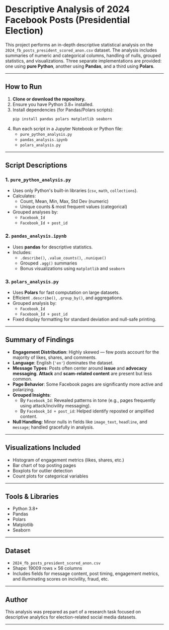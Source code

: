 # Descriptive Analysis of 2024 Facebook Posts (Presidential Election)

This project performs an in-depth descriptive statistical analysis on the `2024_fb_posts_president_scored_anon.csv` dataset. The analysis includes summaries of numeric and categorical columns, handling of nulls, grouped statistics, and visualizations. Three separate implementations are provided: one using **pure Python**, another using **Pandas**, and a third using **Polars**.  

---

## How to Run

1. **Clone or download the repository.**
2. Ensure you have Python 3.8+ installed.
3. Install dependencies (for Pandas/Polars scripts):
   ```bash
   pip install pandas polars matplotlib seaborn
   ```
4. Run each script in a Jupyter Notebook or Python file:
   - `pure_python_analysis.py`
   - `pandas_analysis.ipynb`
   - `polars_analysis.py`

---

## Script Descriptions

### 1. `pure_python_analysis.py`
- Uses only Python's built-in libraries (`csv`, `math`, `collections`).
- Calculates:
  - Count, Mean, Min, Max, Std Dev (numeric)
  - Unique counts & most frequent values (categorical)
- Grouped analyses by:
  - `Facebook_Id`
  - `Facebook_Id + post_id`

### 2. `pandas_analysis.ipynb`
- Uses **pandas** for descriptive statistics.
- Includes:
  - `.describe()`, `.value_counts()`, `.nunique()`
  - Grouped `.agg()` summaries
  - Bonus visualizations using `matplotlib` and `seaborn`

### 3. `polars_analysis.py`
- Uses **Polars** for fast computation on large datasets.
- Efficient `.describe()`, `.group_by()`, and aggregations.
- Grouped analysis by:
  - `Facebook_Id`
  - `Facebook_Id + post_id`
- Fixed display formatting for standard deviation and null-safe printing.

---

## Summary of Findings

- **Engagement Distribution**: Highly skewed — few posts account for the majority of likes, shares, and comments.
- **Language**: English (`'en'`) dominates the dataset.
- **Message Types**: Posts often center around **issue** and **advocacy messaging**. **Attack** and **scam-related content** are present but less common.
- **Page Behavior**: Some Facebook pages are significantly more active and polarizing.
- **Grouped Insights**:
  - By `Facebook_Id`: Revealed patterns in tone (e.g., pages frequently using attack/incivility messaging).
  - By `Facebook_Id + post_id`: Helped identify reposted or amplified content.
- **Null Handling**: Minor nulls in fields like `image_text`, `headline`, and `message`; handled gracefully in analysis.

---

## Visualizations Included

- Histogram of engagement metrics (likes, shares, etc.)
- Bar chart of top posting pages
- Boxplots for outlier detection
- Count plots for categorical variables

---

##  Tools & Libraries

- Python 3.8+
- Pandas
- Polars
- Matplotlib
- Seaborn

---

## Dataset

- `2024_fb_posts_president_scored_anon.csv`
- Shape: 19009 rows × 56 columns
- Includes fields for message content, post timing, engagement metrics, and illuminating scores on incivility, fraud, etc.

---

## Author

This analysis was prepared as part of a research task focused on descriptive analytics for election-related social media datasets.

---